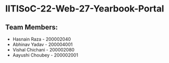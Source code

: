 # IITISoC-22-Web-27-Yearbook-Portal

## Team Members:
- Hasnain Raza - 200002040
- Abhinav Yadav - 200004001
- Vishal Chichani - 200002080
- Aayushi Choubey - 200002001
